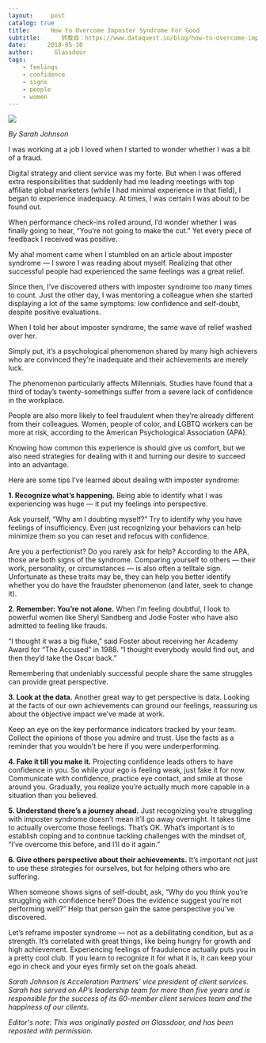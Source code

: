 ```yaml
---
layout:     post
catalog: true
title:      How to Overcome Imposter Syndrome For Good
subtitle:      转载自：https://www.dataquest.io/blog/how-to-overcome-imposter-syndrome-for-good/
date:      2018-05-30
author:      Glassdoor
tags:
    - feelings
    - confidence
    - signs
    - people
    - women
---
```


![](https://www.dataquest.io/blog/content/images/2018/05/imposter_syndrome.jpg)


*By Sarah Johnson*

I was working at a job I loved when I started to wonder whether I was a bit of a fraud.

Digital strategy and client service was my forte. But when I was offered extra responsibilities that suddenly had me leading meetings with top affiliate global marketers (while I had minimal experience in that field), I began to experience inadequacy. At times, I was certain I was about to be found out.

When performance check-ins rolled around, I’d wonder whether I was finally going to hear, “You’re not going to make the cut.” Yet every piece of feedback I received was positive.

My aha! moment came when I stumbled on an article about imposter syndrome — I swore I was reading about myself. Realizing that other successful people had experienced the same feelings was a great relief.

Since then, I’ve discovered others with imposter syndrome too many times to count. Just the other day, I was mentoring a colleague when she started displaying a lot of the same symptoms: low confidence and self-doubt, despite positive evaluations.

When I told her about imposter syndrome, the same wave of relief washed over her.

Simply put, it’s a psychological phenomenon shared by many high achievers who are convinced they’re inadequate and their achievements are merely luck.

The phenomenon particularly affects Millennials. Studies have found that a third of today’s twenty-somethings suffer from a severe lack of confidence in the workplace.

People are also more likely to feel fraudulent when they’re already different from their colleagues. Women, people of color, and LGBTQ workers can be more at risk, according to the American Psychological Association (APA).

Knowing how common this experience is should give us comfort, but we also need strategies for dealing with it and turning our desire to succeed into an advantage.

Here are some tips I’ve learned about dealing with imposter syndrome:

**1. Recognize what’s happening.** Being able to identify what I was experiencing was huge — it put my feelings into perspective.

Ask yourself, “Why am I doubting myself?” Try to identify why you have feelings of insufficiency. Even just recognizing your behaviors can help minimize them so you can reset and refocus with confidence.

Are you a perfectionist? Do you rarely ask for help? According to the APA, those are both signs of the syndrome. Comparing yourself to others — their work, personality, or circumstances — is also often a telltale sign. Unfortunate as these traits may be, they can help you better identify whether you do have the fraudster phenomenon (and later, seek to change it).

**2. Remember: You’re not alone.** When I’m feeling doubtful, I look to powerful women like Sheryl Sandberg and Jodie Foster who have also admitted to feeling like frauds.

“I thought it was a big fluke,” said Foster about receiving her Academy Award for “The Accused” in 1988. “I thought everybody would find out, and then they’d take the Oscar back.”

Remembering that undeniably successful people share the same struggles can provide great perspective.

**3. Look at the data.** Another great way to get perspective is data. Looking at the facts of our own achievements can ground our feelings, reassuring us about the objective impact we’ve made at work.

Keep an eye on the key performance indicators tracked by your team. Collect the opinions of those you admire and trust. Use the facts as a reminder that you wouldn’t be here if you were underperforming.

**4. Fake it till you make it.** Projecting confidence leads others to have confidence in you. So while your ego is feeling weak, just fake it for now. Communicate with confidence, practice eye contact, and smile at those around you. Gradually, you realize you’re actually much more capable in a situation than you believed.

**5. Understand there’s a journey ahead.** Just recognizing you’re struggling with imposter syndrome doesn’t mean it’ll go away overnight. It takes time to actually overcome those feelings. That’s OK. What’s important is to establish coping and to continue tackling challenges with the mindset of, “I’ve overcome this before, and I’ll do it again.”

**6. Give others perspective about their achievements.** It’s important not just to use these strategies for ourselves, but for helping others who are suffering.

When someone shows signs of self-doubt, ask, “Why do you think you’re struggling with confidence here? Does the evidence suggest you’re not performing well?” Help that person gain the same perspective you’ve discovered.

Let’s reframe imposter syndrome — not as a debilitating condition, but as a strength. It’s correlated with great things, like being hungry for growth and high achievement. Experiencing feelings of fraudulence actually puts you in a pretty cool club. If you learn to recognize it for what it is, it can keep your ego in check and your eyes firmly set on the goals ahead.

*Sarah Johnson is Acceleration Partners’ vice president of client services. Sarah has served on AP’s leadership team for more than five years and is responsible for the success of its 60-member client services team and the happiness of our clients.*

*Editor's note: This was originally posted on Glassdoor, and has been reposted with permission.*
